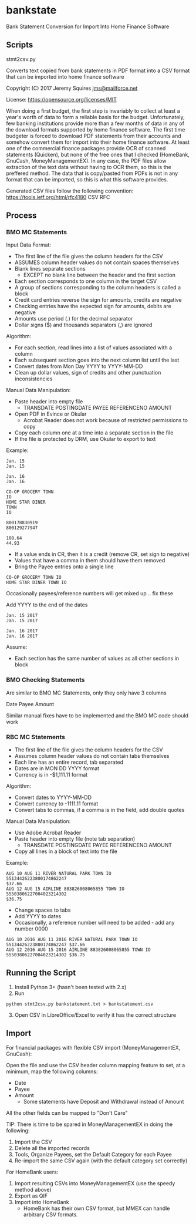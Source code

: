 # bankstate

Bank Statement Conversion for Import Into Home Finance Software

## Scripts

stmt2csv.py

Converts text copied from bank statements in PDF format into a CSV format that can be imported into home finance software

Copyright (C) 2017 Jeremy Squires <jms@mailforce.net>

License: https://opensource.org/licenses/MIT

When doing a first budget, the first step is invariably to collect at least a year's worth of data to form a reliable basis for the budget.  Unfortunately, few banking institutions provide more than a few months of data in any of the download formats supported by home finance software.  The first time budgeter is forced to download PDF statements from their accounts and somehow convert them for import into their home finance software.  At least one of the commercial finance packages provide OCR of scanned statements (Quicken), but none of the free ones that I checked (HomeBank, GnuCash, MoneyManagementEX).  In any case, the PDF files allow extraction of the text data without having to OCR them, so this is the preffered method.  The data that is copy/pasted from PDFs is not in any format that can be imported, so this is what this software provides.

Generated CSV files follow the following convention:
	https://tools.ietf.org/html/rfc4180 CSV RFC

## Process

### BMO MC Statements

Input Data Format:

* The first line of the file gives the column headers for the CSV
* ASSUMES column header values do not contain spaces themselves
* Blank lines separate sections
  - EXCEPT no blank line between the header and the first section
* Each section corresponds to one column in the target CSV
* A group of sections corresponding to the column headers is called a block
* Credit card entries reverse the sign for amounts, credits are negative
* Checking entries have the expected sign for amounts, debits are negative
* Amounts use period (.) for the decimal separator
* Dollar signs ($) and thousands separators (,) are ignored

Algorithm:

* For each section, read lines into a list of values associated with a column
* Each subsequent section goes into the next column list until the last
* Convert dates from Mon Day YYYY to YYYY-MM-DD
* Clean up dollar values, sign of credits and other punctuation inconsistencies

Manual Data Manipulation:

* Paste header into empty file
  - TRANSDATE POSTINGDATE PAYEE REFERENCENO AMOUNT
* Open PDF in Evince or Okular
  - Acrobat Reader does not work because of restricted permissions to copy
* Copy each column one at a time into a separate section in the file
* If the file is protected by DRM, use Okular to export to text

Example:

```
Jan. 15
Jan. 15

Jan. 16
Jan. 16

CO-OP GROCERY TOWN
IO
HOME STAR DINER
TOWN
IO

800178830919
800129277947

108.64
44.93
```

* If a value ends in CR, then it is a credit (remove CR, set sign to negative)
* Values that have a comma in them should have them removed
* Bring the Payee entries onto a single line

```
CO-OP GROCERY TOWN IO
HOME STAR DINER TOWN IO
```

Occasionally payees/reference numbers will get mixed up .. fix these

Add YYYY to the end of the dates

```
Jan. 15 2017
Jan. 15 2017

Jan. 16 2017
Jan. 16 2017
```

Assume:

* Each section has the same number of values as all other sections in block

### BMO Checking Statements

Are similar to BMO MC Statements, only they only have 3 columns

Date Payee Amount

Similar manual fixes have to be implemented and the BMO MC code should work

### RBC MC Statements

* The first line of the file gives the column headers for the CSV
* Assumes column header values do not contain tabs themselves
* Each line has an entire record, tab separated
* Dates are in MON DD YYYY format
* Currency is in -$1,111.11 format

Algorithm:

* Convert dates to YYYY-MM-DD
* Convert currency to -1111.11 format
* Convert tabs to commas, if a comma is in the field, add double quotes

Manual Data Manipulation:

* Use Adobe Acrobat Reader
* Paste header into empty file (note tab separation)
  - TRANSDATE	POSTINGDATE	PAYEE	REFERENCENO	AMOUNT
* Copy all lines in a block of text into the file

Example:

```
AUG 10 AUG 11 RIVER NATURAL PARK TOWN IO
55134426223800174862247
$37.66
AUG 12 AUG 15 AIRLINE 883826008065855 TOWN IO
55503806227004023214302
$36.75
```

* Change spaces to tabs
* Add YYYY to dates
* Occasionally, a reference number will need to be added - add any number 0000

```
AUG 10 2016	AUG 11 2016	RIVER NATURAL PARK TOWN IO	55134426223800174862247	$37.66
AUG 12 2016	AUG 15 2016	AIRLINE 883826008065855 TOWN IO	55503806227004023214302	$36.75
```

## Running the Script

1. Install Python 3+ (hasn't been tested with 2.x)
2. Run
```
python stmt2csv.py bankstatement.txt > bankstatement.csv
```
3. Open CSV in LibreOffice/Excel to verify it has the correct structure

## Import

For financial packages with flexible CSV import (MoneyManagementEX, GnuCash):

Open the file and use the CSV header column mapping feature to set, at a minimum, map the following columns:

* Date
* Payee
* Amount
  - Some statements have Deposit and Withdrawal instead of Amount

All the other fields can be mapped to "Don't Care"

TIP: There is time to be spared in MoneyManagementEX in doing the following:

1. Import the CSV
2. Delete all the imported records
3. Tools, Organize Payees, set the Default Category for each Payee
4. Re-import the same CSV again (with the default category set correctly)

For HomeBank users: 

1. Import resulting CSVs into MoneyManagementEX (use the speedy method above)
2. Export as QIF
3. Import into HomeBank 
   - HomeBank has their own CSV format, but MMEX can handle arbitrary CSV formats.
